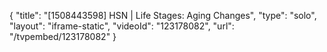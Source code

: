 {
    "title": "[1508443598] HSN | Life Stages: Aging Changes",
    "type": "solo",
    "layout": "iframe-static",
    "videoId": "123178082",
    "url": "\/tvpembed\/123178082"
}